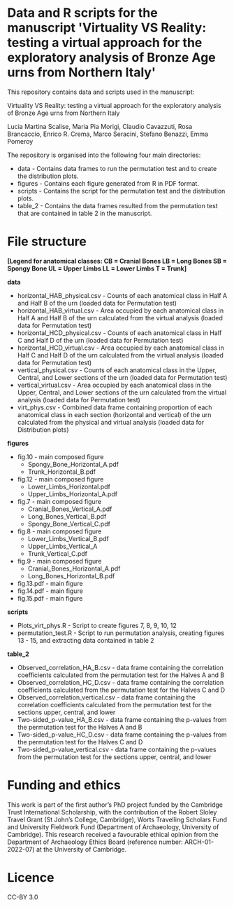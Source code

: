 # Data and R scripts for the manuscript 'Virtuality VS Reality: testing a virtual approach for the exploratory analysis of Bronze Age urns from Northern Italy'

This repository contains data and scripts used in the manuscript:

Virtuality VS Reality: testing a virtual approach for the exploratory analysis of Bronze Age urns from Northern Italy

Lucia Martina Scalise, Maria Pia Morigi, Claudio Cavazzuti, Rosa Brancaccio, Enrico R. Crema, Marco Seracini, Stefano Benazzi, Emma Pomeroy

The repository is organised into the following four main directories:

- data - Contains data frames to run the permutation test and to create the distribution plots.
- figures - Contains each figure generated from R in PDF format.
- scripts - Contains the script for the permutation test and the distribution plots.
- table_2 - Contains the data frames resulted from the permutation test that are contained in table 2 in the manuscript.

# File structure

**[Legend for anatomical classes:
CB = Cranial Bones
LB = Long Bones
SB = Spongy Bone
UL = Upper Limbs
LL = Lower Limbs
T = Trunk]**

**data**
- horizontal_HAB_physical.csv - Counts of each anatomical class in Half A and Half B of the urn (loaded data for Permutation test)
- horizontal_HAB_virtual.csv -  Area occupied by each anatomical class in Half A and Half B of the urn calculated from the virtual analysis (loaded data for Permutation test)
- horizontal_HCD_physical.csv - Counts of each anatomical class in Half C and Half D of the urn (loaded data for Permutation test)
- horizontal_HCD_virtual.csv - Area occupied by each anatomical class in Half C and Half D of the urn calculated from the virtual analysis (loaded data for Permutation test)
- vertical_physical.csv - Counts of each anatomical class in the Upper, Central, and Lower sections of the urn (loaded data for Permutation test)
- vertical_virtual.csv - Area occupied by each anatomical class in the Upper, Central, and Lower sections of the urn calculated from the virtual analysis (loaded data for Permutation test)
- virt_phys.csv - Combined data frame containing proportion of each anatomical class in each section (horizontal and vertical) of the urn calculated from the physical and virtual analysis (loaded data for Distribution plots)

**figures**
- fig.10 - main composed figure
  * Spongy_Bone_Horizontal_A.pdf 
  * Trunk_Horizontal_B.pdf
- fig.12 - main composed figure
  * Lower_Limbs_Horizontal.pdf
  * Upper_Limbs_Horizontal_A.pdf
- fig.7 - main composed figure
  * Cranial_Bones_Vertical_A.pdf
  * Long_Bones_Vertical_B.pdf
  * Spongy_Bone_Vertical_C.pdf
- fig.8 - main composed figure
  * Lower_Limbs_Vertical_B.pdf
  * Upper_Limbs_Vertical_A
  * Trunk_Vertical_C.pdf
- fig.9 - main composed figure
  * Cranial_Bones_Horizontal_A.pdf
  * Long_Bones_Horizontal_B.pdf
- fig.13.pdf - main figure
- fig.14.pdf - main figure
- fig.15.pdf - main figure

**scripts**
- Plots_virt_phys.R - Script to create figures 7, 8, 9, 10, 12
- permutation_test.R - Script to run permutation analysis, creating figures 13 - 15, and extracting data contained in table 2

**table_2**
- Observed_correlation_HA_B.csv - data frame containing the correlation coefficients calculated from the permutation test for the Halves A and B
- Observed_correlation_HC_D.csv - data frame containing the correlation coefficients calculated from the permutation test for the Halves C and D
- Observed_correlation_vertical.csv - data frame containing the correlation coefficients calculated from the permutation test for the sections upper, central, and lower
- Two-sided_p-value_HA_B.csv - data frame containing the p-values from the permutation test for the Halves A and B
- Two-sided_p-value_HC_D.csv - data frame containing the p-values from the permutation test for the Halves C and D
- Two-sided_p-value_vertical.csv - data frame containing the p-values from the permutation test for the sections upper, central, and lower

# Funding and ethics
This work is part of the first author’s PhD project funded by the Cambridge Trust International Scholarship, with the contribution of the Robert Sloley Travel Grant (St John’s College, Cambridge), Worts Travelling Scholars Fund and University Fieldwork Fund (Department of Archaeology, University of Cambridge). This research received a favourable ethical opinion from the Department of Archaeology Ethics Board (reference number: ARCH-01-2022-07) at the University of Cambridge.

# Licence
CC-BY 3.0

